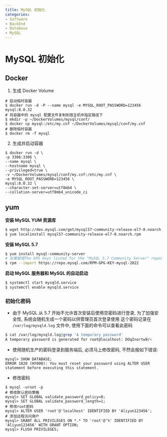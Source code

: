 ```yaml
---
title: MySQL 初始化
categories:
- Software
- BackEnd
- Database
- MySQL
---
```

# MySQL 初始化

## Docker

1. 生成 Docker Volume

```shell
# 启动临时容器
$ docker run -d -P --name mysql -e MYSQL_ROOT_PASSWORD=123456 mysql:8.0.32
# 将容器中的 mysql 配置文件复制到宿主机中指定路径下
$ mkdir -p ~/DockerVolumes/mysql/conf/
$ docker cp mysql:/etc/my.cnf ~/DockerVolumes/mysql/conf/my.cnf
# 删除临时容器
$ docker rm -f mysql
```

2. 生成并启动容器

```shell
$ docker run -d \
-p 3306:3306 \
--name mysql \
--hostname mysql \
--privileged=true \
-v ~/DockerVolumes/mysql/conf/my.cnf:/etc/my.cnf \
-e MYSQL_ROOT_PASSWORD=123456 \
mysql:8.0.32 \
--character-set-server=utf8mb4 \
--collation-server=utf8mb4_unicode_ci
```

## yum

**安装 MySQL YUM 资源库**

```bash
$ wget http://dev.mysql.com/get/mysql57-community-release-el7-8.noarch.rpm
$ yum localinstall mysql57-community-release-el7-8.noarch.rpm
```

**安装 MySQL 5.7**

```bash
$ yum install mysql-community-server
# 如果报错The GPG keys listed for the "MySQL 5.7 Community Server" repository are already installed but they are not correct for this package.则输入以下命令
$ rpm --import https://repo.mysql.com/RPM-GPG-KEY-mysql-2022
```

**启动 MySQL 服务器和 MySQL 的自动启动**

```bash
$ systemctl start mysqld.service
$ systemctl enable mysqld.service
```

### 初始化密码

- 由于 MySQL 从 5.7 开始不允许首次安装后使用空密码进行登录, 为了加强安全性, 系统会随机生成一个密码以供管理员首次登录使用
    这个密码记录在 `/var/log/mysqld.log` 文件中, 使用下面的命令可以查看此密码

```bash
$ cat /var/log/mysqld.log|grep 'A temporary password'
A temporary password is generated for root@localhost: DOqInortw9/<
```

- 使用随机生产的密码登录到服务端后, 必须马上修改密码, 不然会报如下错误:

```mysql
mysql> SHOW DATABASE;
ERROR 1820 (HY000): You must reset your password using ALTER USER statement before executing this statement.
```

- 修改密码

```mysql
$ mysql -uroot -p
# 修改默认密码策略
mysql> SET GLOBAL validate_password_policy=0;
mysql> SET GLOBAL validate_password_length=1;
# 修改root密码
mysql> ALTER USER 'root'@'localhost' IDENTIFIED BY 'Aliyun123456';
# 添加远程访问用户
mysql> GRANT ALL PRIVILEGES ON *.* TO 'root'@'%' IDENTIFIED BY 'Aliyun123456' WITH GRANT OPTION;
mysql> FLUSH PRIVILEGES;
```
